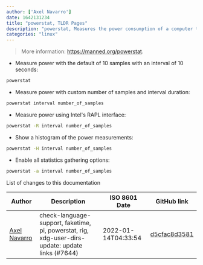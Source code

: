 ```yaml
---
author: ['Axel Navarro']
date: 1642131234
title: "powerstat, TLDR Pages"
description: "powerstat, Measures the power consumption of a computer that has a battery power source or supports the RAPL interface."
categories: "linux"
---
```

> More information: <https://manned.org/powerstat>.

- Measure power with the default of 10 samples with an interval of 10 seconds:

```bash
powerstat
```

- Measure power with custom number of samples and interval duration:

```bash
powerstat interval number_of_samples
```

- Measure power using Intel's RAPL interface:

```bash
powerstat -R interval number_of_samples
```

- Show a histogram of the power measurements:

```bash
powerstat -H interval number_of_samples
```

- Enable all statistics gathering options:

```bash
powerstat -a interval number_of_samples
```
List of changes to this documentation


Author | Description | ISO 8601 Date | GitHub link
------|-----|-----|-----
[Axel Navarro](mailto:navarroaxel@gmail.com) | check-language-support, faketime, pi, powerstat, rig, xdg-user-dirs-update: update links (#7644) | 2022-01-14T04:33:54 | [d5cfac8d3581](https://github.com/tldr-pages/tldr/commit/d5cfac8d3581cf0f9d735fbcefe9bf3b02815441)

